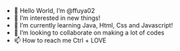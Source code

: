- 👋 Hello World, I’m @ffuya02
- 👀 I’m interested in new things!
- 🌱 I’m currently learning Java, Html, Css and Javascript!
- 💞️ I’m looking to collaborate on making a lot of codes
- 📫 How to reach me Ctrl + LOVE

<!---
ffuya02/ffuya02 is a ✨ special ✨ repository because its `README.md` (this file) appears on your GitHub profile.
You can click the Preview link to take a look at your changes.
--->
